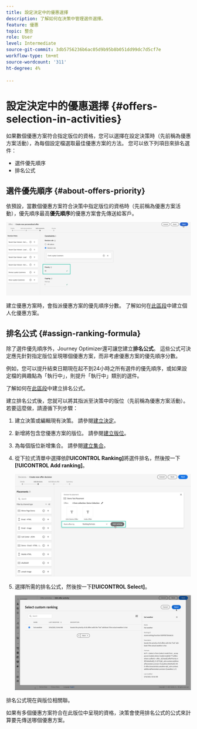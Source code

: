 ```yaml
---
title: 設定決定中的優惠選擇
description: 了解如何在決策中管理選件選擇。
feature: 優惠
topic: 整合
role: User
level: Intermediate
source-git-commit: 3db5756236b6ac05d9b95b8b051dd99dc7d5cf7e
workflow-type: tm+mt
source-wordcount: '311'
ht-degree: 4%

---
```


# 設定決定中的優惠選擇 {#offers-selection-in-activities}

如果數個優惠方案符合指定版位的資格，您可以選擇在設定決策時（先前稱為優惠方案活動），為每個設定檔選取最佳優惠方案的方法。 您可以依下列項目來排名選件：
* 選件優先順序
* 排名公式

## 選件優先順序 {#about-offers-priority}

依預設，當數個優惠方案符合決策中指定版位的資格時（先前稱為優惠方案活動），優先順序最高&#x200B;**優先順序**&#x200B;的優惠方案會先傳送給客戶。

![](../../assets/offer-priority.png)

建立優惠方案時，會指派優惠方案的優先順序分數。 了解如何在[此區段](../offer-library/creating-personalized-offers.md)中建立個人化優惠方案。

## 排名公式 {#assign-ranking-formula}

除了選件優先順序外，Journey Optimizer還可讓您建立&#x200B;**排名公式**。 這些公式可決定應先針對指定版位呈現哪個優惠方案，而非考慮優惠方案的優先順序分數。

例如，您可以提升結束日期現在起不到24小時之所有選件的優先順序，或如果設定檔的興趣點為「執行中」，則提升「執行中」類別的選件。

了解如何在[此區段](../offer-library/create-ranking-formulas.md)中建立排名公式。

建立排名公式後，您就可以將其指派至決策中的版位（先前稱為優惠方案活動）。 若要這麼做，請遵循下列步驟：

1. 建立決策或編輯現有決策。 請參閱[建立決定](../offer-activities/create-offer-activities.md)。

1. 新增將包含您優惠方案的版位。 請參閱[建立版位](../offer-library/creating-placements.md)。

1. 為每個版位新增集合。 請參閱[建立集合](../offer-library/creating-collections.md)。

1. 從下拉式清單中選擇依&#x200B;**[!UICONTROL Ranking]**&#x200B;將選件排名，然後按一下&#x200B;**[!UICONTROL Add ranking]**。

   ![](../../assets/offer-activity-ranking.png)

1. 選擇所需的排名公式，然後按一下&#x200B;**[!UICONTROL Select]**。

   ![](../../assets/ranking-selection.png)

排名公式現在與版位相關聯。

如果有多個優惠方案符合在此版位中呈現的資格，決策會使用排名公式的公式來計算要先傳送哪個優惠方案。
